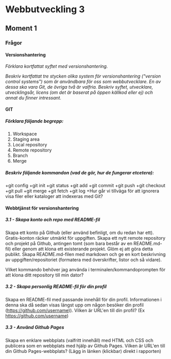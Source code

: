 # Webbutveckling 3
## Moment 1

### Frågor

#### Versionshantering

*Förklara kortfattat syftet med versionshantering.*

*Beskriv kortfattat tre stycken olika system för versionshantering ("version control systems") som är användbara för oss som webbutvecklare. En av dessa ska vara Git, de övriga två är valfria. Beskriv syftet, utvecklare, utvecklingsår, licens (om det är baserat på öppen källkod eller ej) och annat du finner intressant.*

#### GIT

##### Förklara följande begrepp:

1. Workspace
2. Staging area
3. Local repository
4. Remote repository
5. Branch
6. Merge

##### Beskriv följande kommandon (vad de gör, hur de fungerar etcetera):

+git config
+git init
+git status
+git add
+git commit
+git push
+git checkout
+git pull
+git merge
+git fetch
+git log
+Hur går vi tillväga för att ignorera visa filer eller kataloger att indexeras med Git?

#### Webbtjänst för versionshantering

##### 3.1 - Skapa konto och repo med README-fil

Skapa ett konto på Github (eller använd befinligt, om du redan har ett).
Gratis-konton räcker utmärkt för uppgiften.
Skapa ett nytt remote repository och projekt på Github, antingen tomt (som bara består av en README.md-fil) eller genom att klona ett existerande projekt. Glöm ej att göra detta publikt.
Skapa README.md-filen med markdown och ge en kort beskrivning av uppgiften/repositoriet (formatera med överskrifter, listor och så vidare).

Vilket kommando behöver jag använda i terminalen/kommandoprompten för att klona ditt repository till min dator?

##### 3.2 - Skapa personlig README-fil för din profil

Skapa en README-fil med passande innehåll för din profil. Informationen i denna ska då sedan visas längst upp om någon besöker din profil (https://github.com/username)).
Vilken är URL'en till din profil? (Ex https://github.com/username)

##### 3.3 - Använd Github Pages

Skapa en enklare webbplats (valfritt innehåll) med HTML och CSS och publicera som en webbplats med hjälp av Github Pages.
Vilken är URL'en till din Github Pages-webbplats? (Lägg in länken (klickbar) direkt i rapporten)
